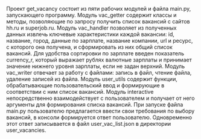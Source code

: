Проект get_vacancy состоит из пяти рабочих модулей и файла main.py, запускающего программу.
Модуль vac_getter содержит классы и методы, позволяющие по запросу получить список вакансий с
сайтов hh.ru и superjob.ru.
Модуль vac_handler позволяет из полученных данных извлечь ключевые характеристики каждой
вакансии: id, название, город, данные по зарплате, название компании, url и ресурс, с которого
она получена, и сформировать из них общий список вакансий. Для удобства сортировки по зарплате
введен показатель currency_r, который выражает рублях валютные зарплаты и принимает значение
нижнего уровня зарплаты,  если не задан верхний.
Модуль vac_writer отвечает за работу с файлами: запись в файл, чтение файла, удаление записей из файла.
Модуль user_utils содержит функции, обрабатывающие пользовательский ввод и формирующие в соответствии
с ним список вакансий.
Модуль interactive непосредственно взаимодействует с пользователем и получает от него аргументы для
формирования списка вакансий.
При запуске файла main.py пользователю предлагается ввести свои требования по выбору вакансий,
в консоли формируется ответ пользователю. Одновременно этот ответ записывается в файл user_vac_list.json
в директории user_vacancies.
